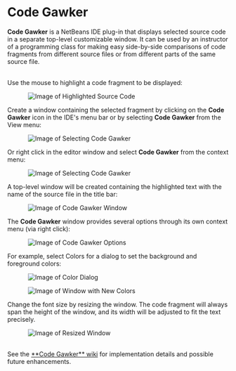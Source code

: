 # Code Gawker

**Code Gawker** is a NetBeans IDE plug-in that displays selected source code in a separate top-level customizable window. It can be used by an instructor of a programming class for making easy side-by-side comparisons of code fragments from different source files or from different parts of the same source file. 

<br>
Use the mouse to highlight a code fragment to be displayed:

&nbsp; &nbsp; &nbsp; &nbsp; &nbsp; &nbsp; ![Image of Highlighted Source Code](screenshots/highlight.png)

Create a window containing the selected fragment by clicking on the <strong>Code Gawker</strong> icon in the IDE's menu bar or by selecting **Code Gawker** from the View menu:

&nbsp; &nbsp; &nbsp; &nbsp; &nbsp; &nbsp; ![Image of Selecting Code Gawker](screenshots/menu.png)

Or right click in the editor window and select **Code Gawker** from the context menu:

&nbsp; &nbsp; &nbsp; &nbsp; &nbsp; &nbsp; ![Image of Selecting Code Gawker](screenshots/menu2.png)

A top-level window will be created containing the highlighted text with the name of the source file in the title bar:

&nbsp; &nbsp; &nbsp; &nbsp; &nbsp; &nbsp; ![Image of Code Gawker Window](screenshots/window.png)

The **Code Gawker** window provides several options through its own context menu (via right click):

&nbsp; &nbsp; &nbsp; &nbsp; &nbsp; &nbsp; ![Image of Code Gawker Options](screenshots/alwaysontop.png)

For example, select Colors for a dialog to set the background and foreground colors:

&nbsp; &nbsp; &nbsp; &nbsp; &nbsp; &nbsp; ![Image of Color Dialog](screenshots/colors.png)

&nbsp; &nbsp; &nbsp; &nbsp; &nbsp; &nbsp; ![Image of Window with New Colors](screenshots/colors2.png)

Change the font size by resizing the window. The code fragment will always span the height of the window, and its width will be adjusted to fit the text precisely. 

&nbsp; &nbsp; &nbsp; &nbsp; &nbsp; &nbsp; ![Image of Resized Window](screenshots/resize.png)

<br>
See the <a href="https://github.com/dcoles-bloomu/code-gawker/wiki">**Code Gawker** wiki</a> for implementation details and possible future enhancements.











